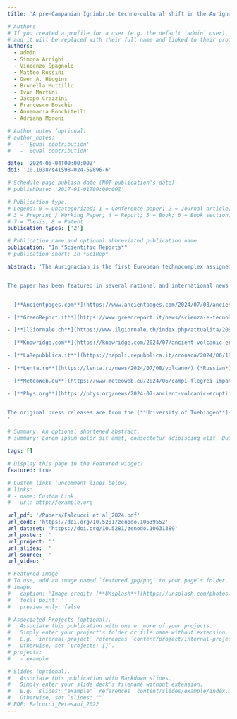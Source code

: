 ```yaml
---
title: 'A pre-Campanian Ignimbrite techno-cultural shift in the Aurignacian sequence of Grotta di Castelcivita, southern Italy'

# Authors
# If you created a profile for a user (e.g. the default `admin` user), write the username (folder name) here
# and it will be replaced with their full name and linked to their profile.
authors:
  - admin
  - Simona Arrighi
  - Vincenzo Spagnolo
  - Matteo Rossini
  - Owen A. Higgins
  - Brunella Muttillo
  - Ivan Martini
  - Jacopo Crezzini
  - Francesco Boschin
  - Annamaria Ronchitelli
  - Adriana Moroni

# Author notes (optional)
# author_notes:
#   - 'Equal contribution'
#   - 'Equal contribution'

date: '2024-06-04T00:00:00Z'
doi: '10.1038/s41598-024-59896-6'

# Schedule page publish date (NOT publication's date).
# publishDate: '2017-01-01T00:00:00Z'

# Publication type.
# Legend: 0 = Uncategorized; 1 = Conference paper; 2 = Journal article;
# 3 = Preprint / Working Paper; 4 = Report; 5 = Book; 6 = Book section;
# 7 = Thesis; 8 = Patent
publication_types: ['2']

# Publication name and optional abbreviated publication name.
publication: "In *Scientific Reports*"
# publication_short: In *SciRep*

abstract: 'The Aurignacian is the first European technocomplex assigned to Homo sapiens recognized across a wide geographic extent. Although archaeologists have identified marked chrono-cultural shifts within the Aurignacian mostly by examining the techno-typological variations of stone and osseous tools, unraveling the underlying processes driving these changes remains a significant scientific challenge. Scholars have, for instance, hypothesized that the Campanian Ignimbrite (CI) super-eruption and the climatic deterioration associated with the onset of Heinrich Event 4 had a substantial impact on European foraging groups. The technological shift from the Protoaurignacian to the Early Aurignacian is regarded as an archaeological manifestation of adaptation to changing environments. However, some of the most crucial regions and stratigraphic sequences for testing these scenarios have been overlooked. In this study, we delve into the high-resolution stratigraphic sequence of Grotta di Castelcivita in southern Italy. Here, the Uluzzian is followed by three Aurignacian layers, sealed by the eruptive units of the CI. Employing a comprehensive range of quantitative methods-encompassing attribute analysis, 3D model analysis, and geometric morphometrics-we demonstrate that the key technological feature commonly associated with the Early Aurignacian developed well before the deposition of the CI tephra. Our study provides thus the first direct evidence that the volcanic super-eruption played no role in this cultural process. Furthermore, we show that local paleo-environmental proxies do not correlate with the identified patterns of cultural continuity and discontinuity. Consequently, we propose alternative research paths to explore the role of demography and regional trajectories in the development of the Upper Paleolithic.


The paper has been featured in several national and international news outlets, including:


- [**Ancientpages.com**](https://www.ancientpages.com/2024/07/08/ancient-volcanic-eruption-was-not-a-catalyst/) (*English*)

- [**GreenReport.it**](https://www.greenreport.it/news/scienza-e-tecnologie/1055-la-grande-eruzione-dei-campi-flegrei-non-e-stata-cosi-importante-per-linnovazione-culturale) (*Italian*)

- [**IlGiornale.ch**](https://www.ilgiornale.ch/index.php/attualita/20854-nuove-ricerche-mettono-in-discussione-l-impatto-della-grande-eruzione-dei-campi-flegrei-di-40-000-anni-fa) (*Italian*)

- [**Knowridge.com**](https://knowridge.com/2024/07/ancient-volcanic-eruption-didnt-spark-early-human-cultural-changes-say-researchers//) (*English*)

- [**LaRepubblica.it**](https://napoli.repubblica.it/cronaca/2024/06/18/news/eruzione_campi_flegrei_homo_sapiens-423250144/) (*Italian*)

- [**Lenta.ru**](https://lenta.ru/news/2024/07/08/volcano/) (*Russian*)

- [**MeteoWeb.eu**](https://www.meteoweb.eu/2024/06/campi-flegrei-impatto-eruzione-homo-sapiens/1001493184/) (*Italian*)

- [**Phys.org**](https://phys.org/news/2024-07-ancient-volcanic-eruption-catalyst-early.html) (*English*)


The original press releases are from the [**University of Tuebingen**](https://uni-tuebingen.de/en/university/news-and-publications/attempto-online/newsfullview-attempto-en/article/ancient-volcanic-eruption-not-key-to-early-homo-sapiens-cultural-innovations/) in English and the [**University of Siena**](https://www.unisi.it/unisilife/eventi/nuove-ricerche-mettono-discussione-limpatto-della-grande-eruzione-Campi-Flegrei) in Italian.
'

# Summary. An optional shortened abstract.
# summary: Lorem ipsum dolor sit amet, consectetur adipiscing elit. Duis posuere tellus ac convallis placerat. Proin tincidunt magna sed ex sollicitudin condimentum.

tags: []

# Display this page in the Featured widget?
featured: true

# Custom links (uncomment lines below)
# links:
# - name: Custom Link
#   url: http://example.org

url_pdf: '/Papers/Falcucci et al_2024.pdf'
url_code: 'https://doi.org/10.5281/zenodo.10639552'
url_dataset: 'https://doi.org/10.5281/zenodo.10631389'
url_poster: ''
url_project: ''
url_slides: ''
url_source: ''
url_video: ''

# Featured image
# To use, add an image named `featured.jpg/png` to your page's folder.
# image:
#   caption: 'Image credit: [**Unsplash**](https://unsplash.com/photos/pLCdAaMFLTE)'
#   focal_point: ''
#   preview_only: false

# Associated Projects (optional).
#   Associate this publication with one or more of your projects.
#   Simply enter your project's folder or file name without extension.
#   E.g. `internal-project` references `content/project/internal-project/index.md`.
#   Otherwise, set `projects: []`.
# projects:
#   - example

# Slides (optional).
#   Associate this publication with Markdown slides.
#   Simply enter your slide deck's filename without extension.
#   E.g. `slides: "example"` references `content/slides/example/index.md`.
#   Otherwise, set `slides: ""`.
# PDF: Falcucci_Peresani_2022
---
```

